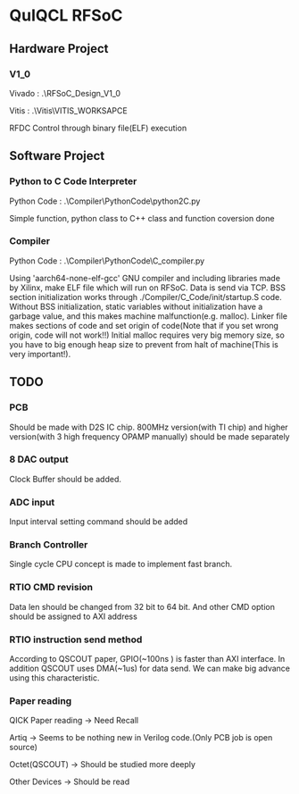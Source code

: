# QuIQCL RFSoC
## Hardware Project
### V1_0
Vivado : .\RFSoC_Design_V1_0

Vitis : .\Vitis\VITIS_WORKSAPCE

RFDC Control through binary file(ELF) execution
## Software Project
### Python to C Code Interpreter
Python Code : .\Compiler\PythonCode\python2C.py

Simple function, python class to C++ class and function coversion done
### Compiler
Python Code : .\Compiler\PythonCode\C_compiler.py

Using 'aarch64-none-elf-gcc' GNU compiler and including libraries made by Xilinx, make ELF file which will run on RFSoC. 
Data is send via TCP. 
BSS section initialization works through ./Compiler/C_Code/init/startup.S code.
Without BSS initialization, static variables without initialization have a garbage value, and this makes machine malfunction(e.g. malloc).
Linker file makes sections of code and set origin of code(Note that if you set wrong origin, code will not work!!)
Initial malloc requires very big memory size, so you have to big enough heap size to prevent from halt of machine(This is very important!).

## TODO
### PCB
Should be made with D2S IC chip.
800MHz version(with TI chip) and higher version(with 3 high frequency OPAMP manually) should be made separately
### 8 DAC output
Clock Buffer should be added.
### ADC input
Input interval setting command should be added
### Branch Controller
Single cycle CPU concept is made to implement fast branch.
### RTIO CMD revision
Data len should be changed from 32 bit to 64 bit. And other CMD option should be assigned to AXI address
### RTIO instruction send method
According to QSCOUT paper, GPIO(~100ns ) is faster than AXI interface. In addition QSCOUT uses DMA(~1us) for data send. We can make big advance using this characteristic.
### Paper reading
QICK Paper reading -> Need Recall

Artiq -> Seems to be nothing new in Verilog code.(Only PCB job is open source)

Octet(QSCOUT) -> Should be studied more deeply

Other Devices -> Should be read
